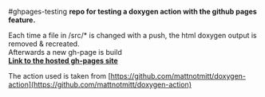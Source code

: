 #ghpages-testing
**repo for testing a doxygen action with the github pages feature.**  

Each time a file in /src/* is changed with a push, the html doxygen output is removed & recreated.  
Afterwards a new gh-page is build  
[**Link to the hosted gh-pages site**](https://tobdos.github.io/ghpages-doxygen/)<br>


The action used is taken from [https://github.com/mattnotmitt/doxygen-action](https://github.com/mattnotmitt/doxygen-action)


